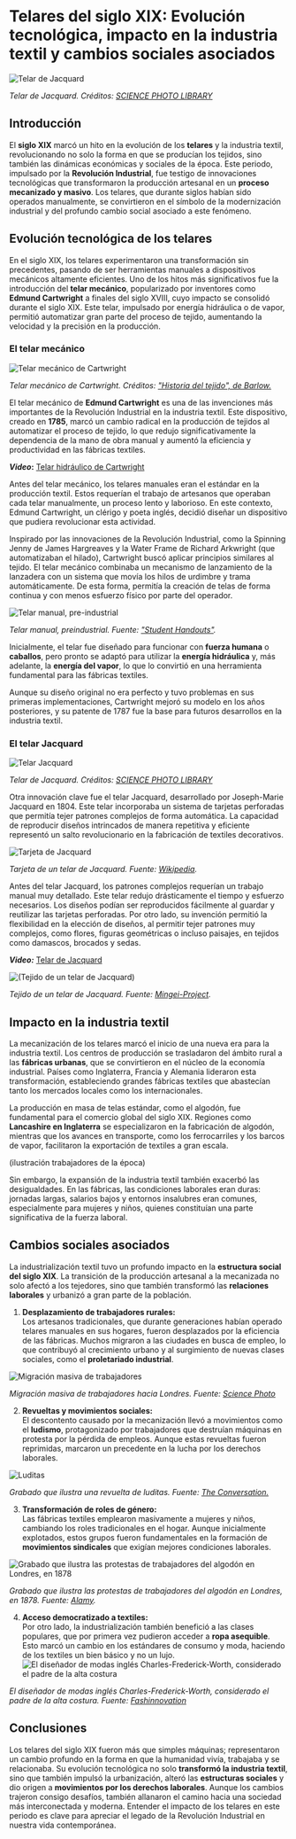 # Telares del siglo XIX: Evolución tecnológica, impacto en la industria textil y cambios sociales asociados
![Telar de Jacquard](https://media.sciencephoto.com/image/c0107853/800wm/C0107853-Jacquard_loom,_19th_century.jpg)

*Telar de Jacquard. Créditos: [SCIENCE PHOTO LIBRARY](https://www.sciencephoto.com/contributor/spq/)*

## Introducción

El **siglo XIX** marcó un hito en la evolución de los **telares** y la industria textil, revolucionando no solo la
forma en que se producían los tejidos, sino también las dinámicas económicas y sociales de la época. Este periodo, impulsado por la **Revolución Industrial**, fue testigo de innovaciones tecnológicas que transformaron la producción artesanal en un **proceso mecanizado y masivo**. Los telares, que durante siglos habían sido operados manualmente, se convirtieron en el símbolo de la modernización industrial y del profundo cambio social asociado a este fenómeno.

## Evolución tecnológica de los telares

En el siglo XIX, los telares experimentaron una transformación sin precedentes, pasando de ser herramientas manuales a dispositivos mecánicos altamente eficientes. Uno de los hitos más significativos fue la introducción del **telar mecánico**, popularizado por inventores como **Edmund Cartwright** a finales del siglo XVIII, cuyo impacto se consolidó durante el siglo XIX. Este telar, impulsado por energía hidráulica o de vapor, permitió automatizar gran parte del proceso de tejido, aumentando la velocidad y la precisión en la producción.
 
### El telar mecánico

![Telar mecánico de Cartwright](https://c8.alamy.com/comp/G37WA3/cartwrights-power-loom-edmund-cartwrights-steam-powered-loom-of-1785-G37WA3.jpg)

*Telar mecánico de Cartwright. Créditos: ["Historia del tejido", de Barlow.](https://c8.alamy.com/comp/G37WA3/cartwrights-power-loom-edmund-cartwrights-steam-powered-loom-of-1785-G37WA3.jpg)*
  
El telar mecánico de **Edmund Cartwright** es una de las invenciones más importantes de la Revolución Industrial en la industria textil. Este dispositivo, creado en **1785**, marcó un cambio radical en la producción de tejidos al automatizar el proceso de tejido, lo que redujo significativamente la dependencia de la mano de obra manual y aumentó la eficiencia y productividad en las fábricas textiles.

**_Video_:** [Telar hidráulico de Cartwright](https://youtu.be/oMjNQ7yjmII?si=oT49OeZ9LdSZ6XuE)

Antes del telar mecánico, los telares manuales eran el estándar en la producción textil. Estos requerían el trabajo de artesanos que operaban cada telar manualmente, un proceso lento y laborioso. En este contexto, Edmund Cartwright, un clérigo y poeta inglés, decidió diseñar un dispositivo que pudiera revolucionar esta actividad.

Inspirado por las innovaciones de la Revolución Industrial, como la Spinning Jenny de James Hargreaves y la Water Frame de Richard Arkwright (que automatizaban el hilado), Cartwright buscó aplicar principios similares al tejido. El telar mecánico combinaba un mecanismo de lanzamiento de la lanzadera con un sistema que movía los hilos de urdimbre y trama automáticamente. De esta forma, permitía la creación de telas de forma continua y con menos esfuerzo físico por parte del operador.

![Telar manual, pre-industrial](https://i.pinimg.com/736x/af/42/8c/af428c74d76736737854108a0bd008a7.jpg)

*Telar manual, preindustrial. Fuente: ["Student Handouts"](https://studenthandouts.com/world-history/industrial-revolution/pictures/pre-industrial-hand-loom.htm).*

Inicialmente, el telar fue diseñado para funcionar con **fuerza humana** o **caballos**, pero pronto se adaptó para utilizar la **energía hidráulica** y, más adelante, la **energía del vapor**, lo que lo convirtió en una herramienta fundamental para las fábricas textiles.

Aunque su diseño original no era perfecto y tuvo problemas en sus primeras implementaciones, Cartwright mejoró su modelo en los años posteriores, y su patente de 1787 fue la base para futuros desarrollos en la industria textil.

### El telar Jacquard
 
![Telar Jacquard](https://media.sciencephoto.com/image/c0495548/800wm/C0495548-Jacquard_Loom.jpg)

*Telar de Jacquard. Créditos: [SCIENCE PHOTO LIBRARY](https://www.sciencephoto.com/contributor/spq/)*

Otra innovación clave fue el telar Jacquard, desarrollado por Joseph-Marie Jacquard en 1804. Este telar incorporaba un sistema de tarjetas perforadas que permitía tejer patrones complejos de forma automática. La capacidad de reproducir diseños intrincados de manera repetitiva y eficiente representó un salto revolucionario en la fabricación de textiles decorativos.

![Tarjeta de Jacquard](https://upload.wikimedia.org/wikipedia/commons/0/09/Jacquard.loom.cards.jpg)

*Tarjeta de un telar de Jacquard. Fuente: [Wikipedia](https://es.wikipedia.org/wiki/Telar_de_Jacquard).*

Antes del telar Jacquard, los patrones complejos requerían un trabajo manual muy detallado. Este telar redujo drásticamente el tiempo y esfuerzo necesarios. Los diseños podían ser reproducidos fácilmente al guardar y reutilizar las tarjetas perforadas. Por otro lado, su invención permitió la flexibilidad en la elección de diseños, al permitir tejer patrones muy complejos, como flores, figuras geométricas o incluso paisajes, en tejidos como damascos, brocados y sedas.

**_Video:_** [Telar de Jacquard](https://www.youtube.com/watch?v=K6NgMNvK52A)

![(Tejido de un telar de Jacquard)](https://www.mingei-project.eu/wp-content/uploads/2020/04/Silkfabrichds.jpg)

*Tejido de un telar de Jacquard. Fuente: [Mingei-Project](https://www.mingei-project.eu/2020/04/02/the-story-of-jacquard-weaving/).*

## Impacto en la industria textil

La mecanización de los telares marcó el inicio de una nueva era para la industria textil. Los centros de producción se trasladaron del ámbito rural a las **fábricas urbanas**, que se convirtieron en el núcleo de la economía industrial. Países como Inglaterra, Francia y Alemania lideraron esta transformación, estableciendo grandes fábricas textiles que abastecían tanto los mercados locales como los internacionales.

La producción en masa de telas estándar, como el algodón, fue fundamental para el comercio global del siglo XIX. Regiones como **Lancashire en Inglaterra** se especializaron en la fabricación de algodón, mientras que los avances en transporte, como los ferrocarriles y los barcos de vapor, facilitaron la exportación de textiles a gran escala.

(ilustración trabajadores de la época)

Sin embargo, la expansión de la industria textil también exacerbó las desigualdades. En las fábricas, las condiciones laborales eran duras: jornadas largas, salarios bajos y entornos insalubres eran comunes, especialmente para mujeres y niños, quienes constituían una parte significativa de la fuerza laboral.

## Cambios sociales asociados

La industrialización textil tuvo un profundo impacto en la **estructura social del siglo XIX**. La transición de la producción artesanal a la mecanizada no solo afectó a los tejedores, sino que también transformó las **relaciones laborales** y urbanizó a gran parte de la población.

1.  **Desplazamiento de trabajadores rurales:**  
    Los artesanos tradicionales, que durante generaciones habían operado telares manuales en sus hogares, fueron desplazados por la eficiencia de las fábricas. Muchos migraron a las ciudades en busca de empleo, lo que contribuyó al crecimiento urbano y al surgimiento de nuevas clases sociales, como el **proletariado industrial**.

![Migración masiva de trabajadores](https://yorkshirebylines.co.uk/wp-content/uploads/2023/12/C19th-Emigrants.jpeg)

*Migración masiva de trabajadores hacia Londres. Fuente: [Science Photo](https://yorkshirebylines.co.uk/society/migrations-19thcentury-britain/)*

2.  **Revueltas y movimientos sociales:**  
    El descontento causado por la mecanización llevó a movimientos como el **ludismo**, protagonizado por trabajadores que destruían máquinas en protesta por la pérdida de empleos. Aunque estas revueltas fueron reprimidas, marcaron un precedente en la lucha por los derechos laborales.

![Luditas](https://images.theconversation.com/files/525490/original/file-20230510-25-vvlwmh.jpg?ixlib=rb-4.1.0&q=45&auto=format&w=1000&fit=clip)

*Grabado que ilustra una revuelta de luditas. Fuente: [The Conversation.](https://theconversation.com/whats-a-luddite-an-expert-on-technology-and-society-explains-203653)*

3.  **Transformación de roles de género:**  
    Las fábricas textiles emplearon masivamente a mujeres y niños, cambiando los roles tradicionales en el hogar. Aunque inicialmente explotados, estos grupos fueron fundamentales en la formación de **movimientos sindicales** que exigían mejores condiciones laborales.

![Grabado que ilustra las protestas de trabajadores del algodón en Londres, en 1878](https://c7.alamy.com/comp/2H0N6Y4/history-of-england-19th-century-workers-movement-workers-strikes-in-the-district-of-lancashire-the-high-cost-of-basic-necessities-the-lack-of-work-business-problems-and-some-laws-that-affected-the-poorest-classes-were-the-causes-that-provoked-strikes-of-miners-and-workers-during-the-month-of-may-1878-attack-and-burning-of-the-residence-of-colonel-rayusford-jackson-in-wilpshire-the-fire-was-caused-by-cotton-workers-during-the-cotton-riots-engraving-la-ilustracin-espaola-y-americana-1878-2H0N6Y4.jpg)

*Grabado que ilustra las protestas de trabajadores del algodón en Londres, en 1878. Fuente: [Alamy](https://www.alamy.com/history-of-england-19th-century-workers-movement-workers-strikes-in-the-district-of-lancashire-the-high-cost-of-basic-necessities-the-lack-of-work-business-problems-and-some-laws-that-affected-the-poorest-classes-were-the-causes-that-provoked-strikes-of-miners-and-workers-during-the-month-of-may-1878-attack-and-burning-of-the-residence-of-colonel-rayusford-jackson-in-wilpshire-the-fire-was-caused-by-cotton-workers-during-the-cotton-riots-engraving-la-ilustracin-espaola-y-americana-1878-image447936024.html).*

4.  **Acceso democratizado a textiles:**  
    Por otro lado, la industrialización también benefició a las clases populares, que por primera vez pudieron acceder a **ropa asequible**. Esto marcó un cambio en los estándares de consumo y moda, haciendo de los textiles un bien básico y no un lujo.
![El diseñador de modas inglés Charles-Frederick-Worth, considerado el padre de la alta costura](https://fashinnovation.nyc/wp-content/uploads/2022/04/Charles-Frederick-Worth-em-seu-atelier-House-of-Worth-1858-1952-Photo-Researchgate.net_.png)

*El diseñador de modas inglés Charles-Frederick-Worth, considerado el padre de la alta costura. Fuente: [Fashinnovation](https://fashinnovation.nyc/fashinnovation-industrial-revolution-fashion/)*

## Conclusiones
Los telares del siglo XIX fueron más que simples máquinas; representaron un cambio profundo en la forma en que la humanidad vivía, trabajaba y se relacionaba.
Su evolución tecnológica no solo **transformó la industria textil**, sino que también impulsó la urbanización,
 alteró las **estructuras sociales** y dio origen a **movimientos por los derechos laborales**. Aunque los cambios trajeron consigo desafíos, también allanaron el camino hacia una sociedad más interconectada y moderna. Entender el impacto de los telares en este periodo es clave para apreciar el legado de la Revolución Industrial en nuestra vida contemporánea.
